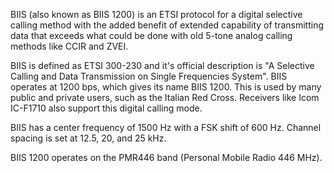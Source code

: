 BIIS (also known as BIIS 1200) is an ETSI protocol for a digital selective calling method with the added benefit of extended capability of transmitting data that exceeds what could be done with old 5-tone analog calling methods like CCIR and ZVEI.

BIIS is defined as ETSI 300-230 and it's official description is "A Selective Calling and Data Transmission on Single Frequencies System". BIIS operates at 1200 bps, which gives its name BIIS 1200. This is used by many public and private users, such as the Italian Red Cross. Receivers like Icom IC-F1710 also support this digital calling mode.

BIIS has a center frequency of 1500 Hz with a FSK shift of 600 Hz. Channel spacing is set at 12.5, 20, and 25 kHz.

BIIS 1200 operates on the PMR446 band (Personal Mobile Radio 446 MHz).

